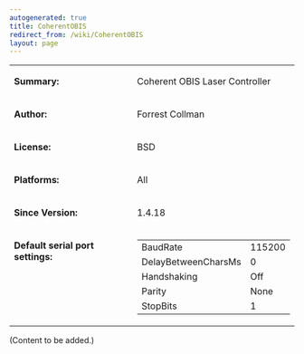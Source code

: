 ```yaml
---
autogenerated: true
title: CoherentOBIS
redirect_from: /wiki/CoherentOBIS
layout: page
---
```


<table>
<tr>
<td markdown="1">

**Summary:**

</td>
<td markdown="1">

Coherent OBIS Laser Controller

</td>
</tr>
<tr>
<td markdown="1">

**Author:**

</td>
<td markdown="1">

Forrest Collman

</td>
</tr>
<tr>
<td markdown="1">

**License:**

</td>
<td markdown="1">

BSD

</td>
</tr>
<tr>
<td markdown="1">

**Platforms:**

</td>
<td markdown="1">

All

</td>
</tr>
<tr>
<td markdown="1">

**Since Version:**

</td>
<td markdown="1">

1.4.18

</td>
</tr>
<tr>
<td markdown="1" valign=top>

**Default serial port settings:**

</td>
<td markdown="1" valign=top>

|                     |        |
|---------------------|--------|
| BaudRate            | 115200 |
| DelayBetweenCharsMs | 0      |
| Handshaking         | Off    |
| Parity              | None   |
| StopBits            | 1      |

</td>
</tr>
</table>

(Content to be added.)

